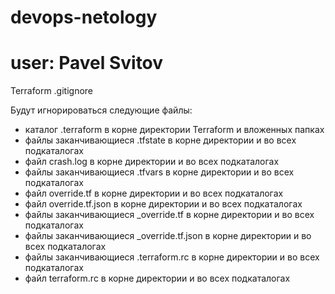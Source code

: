 # devops-netology
# user: Pavel Svitov

Terraform .gitignore

Будут игнорироваться следующие файлы:
 - каталог .terraform в корне директории Terraform и вложенных папках
 - файлы заканчивающиеся .tfstate в корне директории и во всех подкаталогах
 - файл crash.log в корне директории и во всех подкаталогах
 - файлы заканчивающиеся .tfvars в корне директории и во всех подкаталогах
 - файл override.tf в корне директории и во всех подкаталогах
 - файл override.tf.json в корне директории и во всех подкаталогах
 - файлы заканчивающиеся _override.tf в корне директории и во всех подкаталогах
 - файлы заканчивающиеся _override.tf.json в корне директории и во всех подкаталогах
 - файлы заканчивающиеся .terraform.rc в корне директории и во всех подкаталогах
 - файл terraform.rc в корне директории и во всех подкаталогах
